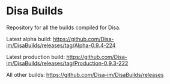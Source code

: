 # Disa Builds

Repository for all the builds compiled for Disa.

Latest alpha build: https://github.com/Disa-im/DisaBuilds/releases/tag/Alpha-0.9.4-224

Latest production build: https://github.com/Disa-im/DisaBuilds/releases/tag/Production-0.9.3-222

All other builds: https://github.com/Disa-im/DisaBuilds/releases

